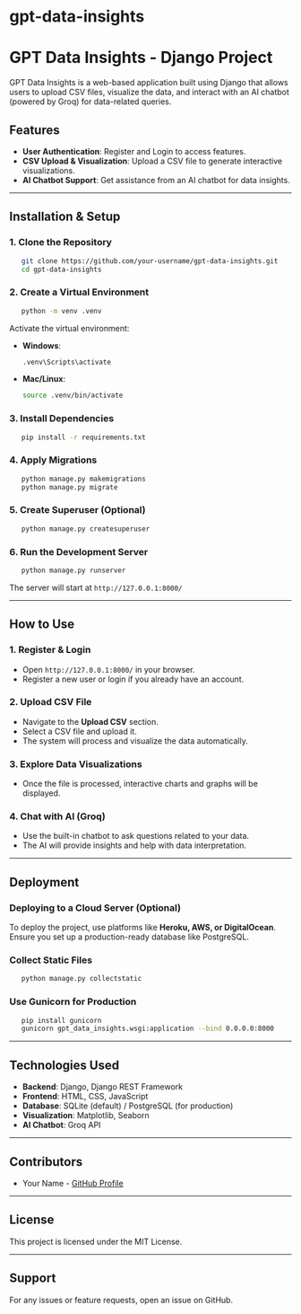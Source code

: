 # gpt-data-insights
# GPT Data Insights - Django Project

GPT Data Insights is a web-based application built using Django that allows users to upload CSV files, visualize the data, and interact with an AI chatbot (powered by Groq) for data-related queries.

## Features
- **User Authentication**: Register and Login to access features.
- **CSV Upload & Visualization**: Upload a CSV file to generate interactive visualizations.
- **AI Chatbot Support**: Get assistance from an AI chatbot for data insights.

---

## Installation & Setup

### 1. Clone the Repository
```sh
   git clone https://github.com/your-username/gpt-data-insights.git
   cd gpt-data-insights
```

### 2. Create a Virtual Environment
```sh
   python -m venv .venv
```
Activate the virtual environment:
- **Windows**:
  ```sh
  .venv\Scripts\activate
  ```
- **Mac/Linux**:
  ```sh
  source .venv/bin/activate
  ```

### 3. Install Dependencies
```sh
   pip install -r requirements.txt
```

### 4. Apply Migrations
```sh
   python manage.py makemigrations
   python manage.py migrate
```

### 5. Create Superuser (Optional)
```sh
   python manage.py createsuperuser
```

### 6. Run the Development Server
```sh
   python manage.py runserver
```
The server will start at `http://127.0.0.1:8000/`

---

## How to Use

### 1. Register & Login
- Open `http://127.0.0.1:8000/` in your browser.
- Register a new user or login if you already have an account.

### 2. Upload CSV File
- Navigate to the **Upload CSV** section.
- Select a CSV file and upload it.
- The system will process and visualize the data automatically.

### 3. Explore Data Visualizations
- Once the file is processed, interactive charts and graphs will be displayed.

### 4. Chat with AI (Groq)
- Use the built-in chatbot to ask questions related to your data.
- The AI will provide insights and help with data interpretation.

---

## Deployment
### Deploying to a Cloud Server (Optional)
To deploy the project, use platforms like **Heroku, AWS, or DigitalOcean**. Ensure you set up a production-ready database like PostgreSQL.

### Collect Static Files
```sh
   python manage.py collectstatic
```

### Use Gunicorn for Production
```sh
   pip install gunicorn
   gunicorn gpt_data_insights.wsgi:application --bind 0.0.0.0:8000
```

---

## Technologies Used
- **Backend**: Django, Django REST Framework
- **Frontend**: HTML, CSS, JavaScript
- **Database**: SQLite (default) / PostgreSQL (for production)
- **Visualization**: Matplotlib, Seaborn
- **AI Chatbot**: Groq API

---

## Contributors
- Your Name - [GitHub Profile](https://github.com/Annpurna-0103)

---

## License
This project is licensed under the MIT License.

---

## Support
For any issues or feature requests, open an issue on GitHub.

